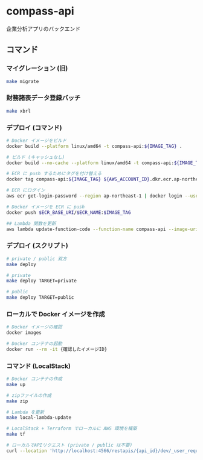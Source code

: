 # compass-api

企業分析アプリのバックエンド

## コマンド

### マイグレーション (旧)

```sh
make migrate
```

### 財務諸表データ登録バッチ

```sh
make xbrl
```

### デプロイ (コマンド)

```sh
# Docker イメージをビルド
docker build --platform linux/amd64 -t compass-api:${IMAGE_TAG} .

# ビルド (キャッシュなし)
docker build --no-cache --platform linux/amd64 -t compass-api:${IMAGE_TAG} .

# ECR に push するためにタグを付け替える
docker tag compass-api:${IMAGE_TAG} ${AWS_ACCOUNT_ID}.dkr.ecr.ap-northeast-1.amazonaws.com/compass:${IMAGE_TAG}

# ECR にログイン
aws ecr get-login-password --region ap-northeast-1 | docker login --username AWS --password-stdin $ECR_BASE_URI

# Docker イメージを ECR に push
docker push $ECR_BASE_URI/$ECR_NAME:$IMAGE_TAG

## Lambda 関数を更新
aws lambda update-function-code --function-name compass-api --image-uri ${ECR_BASE_URI}/compass:${IMAGE_TAG}
```

### デプロイ (スクリプト)

```sh
# private / public 双方
make deploy

# private
make deploy TARGET=private

# public
make deploy TARGET=public
```

### ローカルで Docker イメージを作成

```sh
# Docker イメージの確認
docker images

# Docker コンテナの起動
docker run --rm -it {確認したイメージID}
```

### コマンド (LocalStack)

```sh
# Docker コンテナの作成
make up

# zipファイルの作成
make zip

# Lambda を更新
make local-lambda-update

# LocalStack + Terraform でローカルに AWS 環境を構築
make tf

# ローカルでAPIリクエスト (private / public は不要)
curl --location 'http://localhost:4566/restapis/{api_id}/dev/_user_request_/{path}'
```
